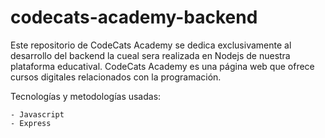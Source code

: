 # codecats-academy-backend
Este repositorio de CodeCats Academy se dedica exclusivamente al desarrollo del backend la cueal sera realizada en Nodejs de nuestra plataforma educatival. CodeCats Academy es una página web que ofrece cursos digitales relacionados con la programación.

Tecnologías y metodologías usadas:

    - Javascript
    - Express
